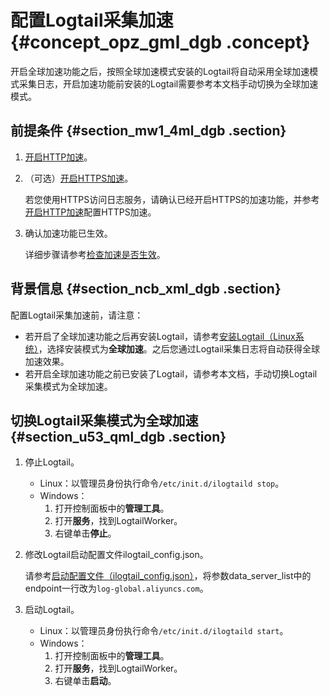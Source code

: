 # 配置Logtail采集加速 {#concept_opz_gml_dgb .concept}

开启全球加速功能之后，按照全球加速模式安装的Logtail将自动采用全球加速模式采集日志，开启加速功能前安装的Logtail需要参考本文档手动切换为全球加速模式。

## 前提条件 {#section_mw1_4ml_dgb .section}

1.  [开启HTTP加速](intl.zh-CN/用户指南/数据采集/采集加速/开启全球加速.md#section_sst_dsz_q2b)。
2.  （可选）[开启HTTPS加速](intl.zh-CN/用户指南/数据采集/采集加速/开启全球加速.md#section_sst_dsz_q2b)。

    若您使用HTTPS访问日志服务，请确认已经开启HTTPS的加速功能，并参考[开启HTTP加速](intl.zh-CN/用户指南/数据采集/采集加速/开启全球加速.md#section_sst_dsz_q2b)配置HTTPS加速。

3.  确认加速功能已生效。

    详细步骤请参考[检查加速是否生效](intl.zh-CN/用户指南/数据采集/采集加速/开启全球加速.md#ul_acl_jx1_r2b)。


## 背景信息 {#section_ncb_xml_dgb .section}

配置Logtail采集加速前，请注意：

-   若开启了全球加速功能之后再安装Logtail，请参考[安装Logtail（Linux系统）](intl.zh-CN/用户指南/Logtail采集/安装/安装Logtail（Linux系统）.md)，选择安装模式为**全球加速**。之后您通过Logtail采集日志将自动获得全球加速效果。
-   若开启全球加速功能之前已安装了Logtail，请参考本文档，手动切换Logtail 采集模式为全球加速。

## 切换Logtail采集模式为全球加速 {#section_u53_qml_dgb .section}

1.  停止Logtail。
    -   Linux：以管理员身份执行命令`/etc/init.d/ilogtaild stop`。
    -   Windows：
        1.  打开控制面板中的**管理工具**。
        2.  打开**服务**，找到LogtailWorker。
        3.  右键单击**停止**。
2.  修改Logtail启动配置文件ilogtail\_config.json。

    请参考[启动配置文件（ilogtail\_config.json）](intl.zh-CN/用户指南/Logtail采集/简介/Logtail配置和记录文件.md#section_jh3_dpk_2fb)，将参数data\_server\_list中的endpoint一行改为`log-global.aliyuncs.com`。

3.  启动Logtail。
    -   Linux：以管理员身份执行命令`/etc/init.d/ilogtaild start`。
    -   Windows：
        1.  打开控制面板中的**管理工具**。
        2.  打开**服务**，找到LogtailWorker。
        3.  右键单击**启动**。

